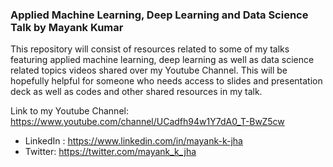 ### Applied Machine Learning, Deep Learning and Data Science Talk by Mayank Kumar

This repository will consist of resources related to some of my talks featuring 
applied machine learning, deep learning as well as data science related topics videos
shared over my Youtube Channel. This will be hopefully helpful for someone who needs
access to slides and presentation deck as well as codes and other shared resources in my talk.

Link to my Youtube Channel: https://www.youtube.com/channel/UCadfh94w1Y7dA0_T-BwZ5cw


- LinkedIn : https://www.linkedin.com/in/mayank-k-jha
- Twitter: https://twitter.com/mayank_k_jha
